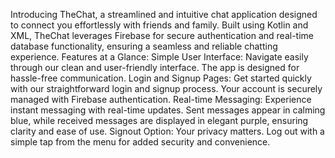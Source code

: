 Introducing TheChat, a streamlined and intuitive chat application designed to connect you effortlessly with friends and family. Built using Kotlin and XML, TheChat leverages Firebase for secure authentication and real-time database functionality, ensuring a seamless and reliable chatting experience.
Features at a Glance:
Simple User Interface: Navigate easily through our clean and user-friendly interface. The app is designed for hassle-free communication.
Login and Signup Pages: Get started quickly with our straightforward login and signup process. Your account is securely managed with Firebase authentication.
Real-time Messaging: Experience instant messaging with real-time updates. Sent messages appear in calming blue, while received messages are displayed in elegant purple, ensuring clarity and ease of use.
Signout Option: Your privacy matters. Log out with a simple tap from the menu for added security and convenience.
